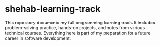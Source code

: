 # shehab-learning-track
This repository documents my full programming learning track.
It includes problem-solving practice, hands-on projects, and notes from various technical courses.
Everything here is part of my preparation for a future career in software development.